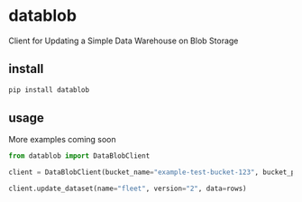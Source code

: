 # datablob
Client for Updating a Simple Data Warehouse on Blob Storage

## install
```sh
pip install datablob
```

## usage
More examples coming soon
```py
from datablob import DataBlobClient

client = DataBlobClient(bucket_name="example-test-bucket-123", bucket_path="prefix/to/dataportal")

client.update_dataset(name="fleet", version="2", data=rows)
```